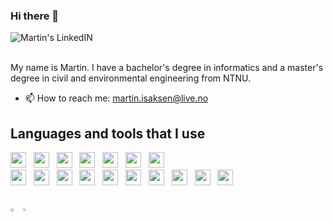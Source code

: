 ### Hi there 👋

<a href="https://www.linkedin.com/in/martin-br%C3%A5ten-isaksen-67638b13a/">
  <img align="left" alt="Martin's LinkedIN" src="https://img.shields.io/badge/LinkedIn-0077B5?style=for-the-badge&logo=linkedin&logoColor=white" />
</a>

<br/>
<br/>


My name is Martin. I have a bachelor's degree in informatics and a master's degree in civil and environmental engineering from NTNU. 

- 📫 How to reach me: martin.isaksen@live.no

## **Languages and tools that I use**
<div>
<img height="25" src="https://img.shields.io/badge/Python-3776AB?style=for-the-badge&logo=python&logoColor=white" />&nbsp;&nbsp;
<img height="25" src="https://img.shields.io/badge/Java-ED8B00?style=for-the-badge&logo=java&logoColor=white" />&nbsp;&nbsp;
<img height="25" src="https://img.shields.io/badge/HTML5-E34F26?style=for-the-badge&logo=html5&logoColor=white" />&nbsp;&nbsp;
<img height="25" src="https://img.shields.io/badge/CSS3-1572B6?style=for-the-badge&logo=css3&logoColor=white" />&nbsp;&nbsp;
<img height="25" src="https://img.shields.io/badge/JavaScript-F7DF1E?style=for-the-badge&logo=javascript&logoColor=black" />&nbsp;&nbsp;
<img height="25" src="https://img.shields.io/badge/TypeScript-007ACC?style=for-the-badge&logo=typescript&logoColor=white" />&nbsp;&nbsp;
<img height="25" src="https://img.shields.io/badge/c%23-%23239120.svg?style=for-the-badge&logo=c-sharp&logoColor=white" />&nbsp;&nbsp;

</div>

<div>
<img height="25" src="https://img.shields.io/badge/React-20232A?style=for-the-badge&logo=react&logoColor=61DAFB" />&nbsp;&nbsp;
<img height="25" src="https://img.shields.io/badge/SQLite-404D59?style=for-the-badge&logo=SQLite&logoColor=61DAFB" />&nbsp;&nbsp;
<img height="25" src="https://img.shields.io/badge/postgres-%23316192.svg?style=for-the-badge&logo=postgresql&logoColor=white" />&nbsp;&nbsp;
<img height="25" src="https://img.shields.io/badge/GraphQl-E10098?style=for-the-badge&logo=graphql&logoColor=white" />&nbsp;&nbsp;
<img height="25" src="https://img.shields.io/badge/Git-F05032?style=for-the-badge&logo=git&logoColor=white" />&nbsp;&nbsp;
<img height="25" src="https://img.shields.io/badge/MongoDB-4EA94B?style=for-the-badge&logo=mongodb&logoColor=white" />&nbsp;&nbsp;
<img height="25" src="https://img.shields.io/badge/firebase-%23039BE5.svg?style=for-the-badge&logo=firebase" />&nbsp;&nbsp;
<img height="25" src="https://img.shields.io/badge/node.js-6DA55F?style=for-the-badge&logo=node.js&logoColor=white" />&nbsp;&nbsp;
<img height="25" src="https://img.shields.io/badge/redux-%23593d88.svg?style=for-the-badge&logo=redux&logoColor=white" />&nbsp;&nbsp;
<img height="25" src="https://img.shields.io/badge/-Tailwind-06B6D4?&style=for-the-badge&logo=tailwind-css&logoColor=black" />&nbsp;&nbsp;

</div>

<br>
<!-- ![Profile views](https://gpvc.arturio.dev/MartinBraaten) -->
<br>

<div style="width: 100%; display: flex">
  <a href="https://github.com/anuraghazra/github-readme-stats">
    <img align="center" width="50%"src="https://github-readme-stats.vercel.app/api?username=MartinBraaten&count_private=true&show_icons=true&theme=dark" />
  </a>
  <a href="https://github.com/anuraghazra/convoychat">
    <img align="center" width="41%" src="https://github-readme-stats.vercel.app/api/top-langs/?username=MartinBraaten&count_private=true&show_icons=true&theme=dark&layout=compact&langs_count=6&hide=css,html,makefile,jupyter%20notebook" />
  </a>
</div>
<!-- <div style="width: 100%; display: flex">
  [![Anurag's GitHub stats](https://github-readme-stats.vercel.app/api?username=MartinBraaten)](https://github.com/anuraghazra/github-readme-stats)
</div> -->

